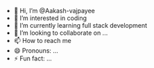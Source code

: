 - 👋 Hi, I’m @Aakash-vajpayee
- 👀 I’m interested in coding
- 🌱 I’m currently learning full stack development
- 💞️ I’m looking to collaborate on ...
- 📫 How to reach me 
- 😄 Pronouns: ...
- ⚡ Fun fact: ...

<!---
Aakash-vajpayee/Aakash-vajpayee is a ✨ special ✨ repository because its `README.md` (this file) appears on your GitHub profile.
You can click the Preview link to take a look at your changes.
--->
